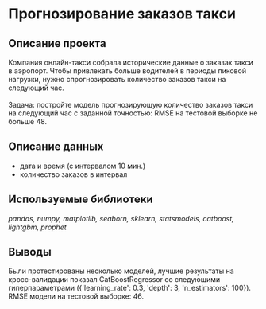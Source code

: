 # Прогнозирование заказов такси

## Описание проекта
Компания онлайн-такси собрала исторические данные о заказах такси в аэропорт. Чтобы привлекать больше водителей в периоды пиковой нагрузки, нужно спрогнозировать количество заказов такси на следующий час. <br><br> 
Задача: постройте модель прогнозирующую количество заказов такси на следующий час с заданной точностью: RMSE на тестовой выборке не больше 48.
## Описание данных
- дата и время (с интервалом 10 мин.)
- количество заказов в интервал
## Используемые библиотеки
*pandas, numpy, matplotlib, seaborn, sklearn, statsmodels, catboost, lightgbm, prophet*

## Выводы
Были протестированы несколько моделей, лучшие результаты на кросс-валидации показал CatBoostRegressor со следующими гиперпараметрами ({'learning_rate': 0.3,
 'depth': 3, 'n_estimators': 100}). <br>
RMSE модели на тестовой выборке: 46.

